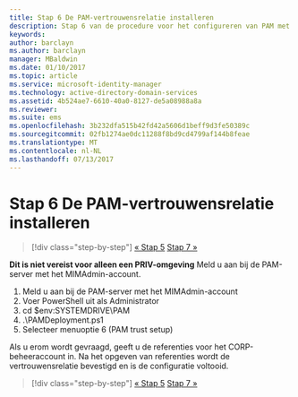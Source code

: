 ```yaml
---
title: Stap 6 De PAM-vertrouwensrelatie installeren
description: Stap 6 van de procedure voor het configureren van PAM met behulp van scripts. Deze sectie bevat informatie over het instellen van de vereiste vertrouwensrelatie tussen het CORP- en het PRIV-domein
keywords: 
author: barclayn
ms.author: barclayn
manager: MBaldwin
ms.date: 01/10/2017
ms.topic: article
ms.service: microsoft-identity-manager
ms.technology: active-directory-domain-services
ms.assetid: 4b524ae7-6610-40a0-8127-de5a08988a8a
ms.reviewer: 
ms.suite: ems
ms.openlocfilehash: 3b232dfa515b42fd42a5606d1beff9d3fe50389c
ms.sourcegitcommit: 02fb1274ae0dc11288f8bd9cd4799af144b8feae
ms.translationtype: MT
ms.contentlocale: nl-NL
ms.lasthandoff: 07/13/2017
---
```

# Stap 6 De PAM-vertrouwensrelatie installeren
<a id="step-6-set-up-the-pam-trust" class="xliff"></a>

>[!div class="step-by-step"]
[« Stap 5](sp1-step5-configuring-pam.md)
[Stap 7 »](sp1-step7-setup-sidhistory-sidfiltering.md)

**Dit is niet vereist voor alleen een PRIV-omgeving** Meld u aan bij de PAM-server met het MIMAdmin-account.

1. Meld u aan bij de PAM-server met het MIMAdmin-account
2. Voer PowerShell uit als Administrator
3. cd $env:SYSTEMDRIVE\PAM
4. .\PAMDeployment.ps1
5. Selecteer menuoptie 6 (PAM trust setup)

  Als u erom wordt gevraagd, geeft u de referenties voor het CORP-beheeraccount in. Na het opgeven van referenties wordt de vertrouwensrelatie bevestigd en is de configuratie voltooid.

>[!div class="step-by-step"]
[« Stap 5](sp1-step5-configuring-pam.md)
[Stap 7 »](sp1-step7-setup-sidhistory-sidfiltering.md)
